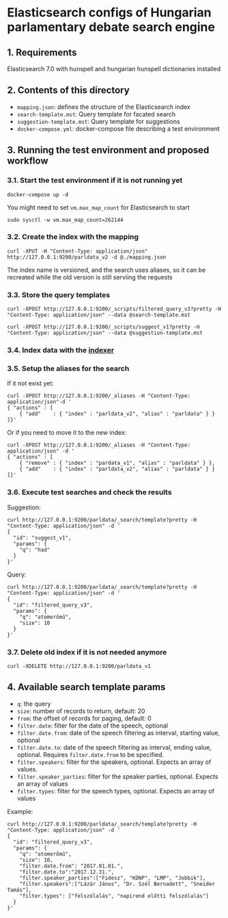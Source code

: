 # Elasticsearch configs of Hungarian parlamentary debate search engine


## 1. Requirements

Elasticsearch 7.0 with hunspell and hungarian hunspell dictionaries installed


## 2. Contents of this directory

- `mapping.json`: defines the structure of the Elasticsearch index
- `search-template.mst`: Query template for facated search
- `suggestion-template.mst`: Query template for suggestions
- `docker-compose.yml`: docker-compose file describing a test environment


## 3. Running the test environment and proposed workflow

### 3.1. Start the test environment if it is not running yet

    docker-compose up -d


You might need to set `vm.max_map_count` for Elasticsearch to start

    sudo sysctl -w vm.max_map_count=262144

### 3.2. Create the index with the mapping

    curl -XPUT -H "Content-Type: application/json" http://127.0.0.1:9200/parldata_v2 -d @./mapping.json

The index name is versioned, and the search uses aliases, so it can be recreated while the old version is still serviing the requests

### 3.3. Store the query templates

    curl -XPOST http://127.0.0.1:9200/_scripts/filtered_query_v3?pretty -H "Content-Type: application/json" --data @search-template.mst

    curl -XPOST http://127.0.0.1:9200/_scripts/suggest_v1?pretty -H "Content-Type: application/json" --data @suggestion-template.mst

### 3.4. Index data with the [indexer](https://github.com/k-monitor/parldata/tree/master/src/indexer)


### 3.5. Setup the aliases for the search

If it not exist yet:

    curl -XPOST http://127.0.0.1:9200/_aliases -H "Content-Type: application/json"-d '
    { "actions" : [
        { "add"    : { "index" : "parldata_v2", "alias" : "parldata" } }
    ]}'

Or if  you need to move it to the new index:

    curl -XPOST http://127.0.0.1:9200/_aliases -H "Content-Type: application/json" -d '
    { "actions" : [
        { "remove" : { "index" : "pardata_v1", "alias" : "parldata" } },
        { "add"    : { "index" : "parldata_v2", "alias" : "parldata" } }
    ]}'

### 3.6. Execute test searches and check the results

Suggestion:

    curl http://127.0.0.1:9200/parldata/_search/template?pretty -H "Content-Type: application/json" -d '
    {
      "id": "suggest_v1",
      "params": {
        "q": "had"
      }
    }'


Query:

    curl http://127.0.0.1:9200/parldata/_search/template?pretty -H "Content-Type: application/json" -d '
    {
      "id": "filtered_query_v3",
      "params": {
        "q": "atomerőmű",
        "size": 10
      }
    }'


### 3.7. Delete old index if it is not needed anymore

    curl -XDELETE http://127.0.0.1:9200/parldata_v1



## 4. Available search template params

- `q`: the query
- `size`: number of records to return, default: 20
- `from`: the offset of records for paging, default: 0
- `filter.date`: filter for the date of the speech, optional
- `filter.date.from`: date of the speech filtering as interval, starting value, optional
- `filter.date.to`: date of the speech filtering as interval, ending value, optional. Requires `filter.date.from` to be specified.
- `filter.speakers`: filter for the speakers, optional. Expects an array of values.
- `filter.speaker_parties`: filter for the speaker parties, optional. Expects an array of values
- `filter.types`: filter for the speech types, optional. Expects an array of values


Example:

    curl http://127.0.0.1:9200/parldata/_search/template?pretty -H "Content-Type: application/json" -d '
    {
      "id": "filtered_query_v3",
      "params": {
        "q": "atomerőmű",
        "size": 10,
        "filter.date.from": "2017.01.01.",
        "filter.date.to":"2017.12.31.",
        "filter.speaker_parties":["Fidesz", "KDNP", "LMP", "Jobbik"],
        "filter.speakers":["Lázár János", "Dr. Szél Bernadett", "Sneider Tamás"],
        "filter.types": ["felszólalás", "napirend előtti felszólalás"]
      }
    }'
